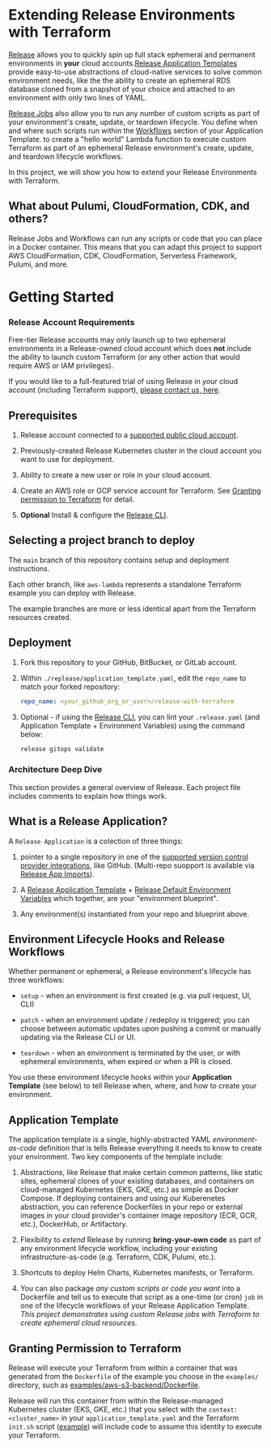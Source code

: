 # Extending Release Environments with Terraform

[Release](https://releasehub.com/) allows you to quickly spin up full stack ephemeral and permanent environments in **your** cloud accounts.[Release Application Templates](https://docs.releasehub.com/reference-guide/application-settings/application-template) provide easy-to-use abstractions of cloud-native services to solve common environment needs, like the the ability to create an ephemeral RDS database cloned from a snapshot of your choice and attached to an environment with only two lines of YAML.

[Release Jobs](https://docs.releasehub.com/reference-guide/application-settings/application-template/schema-definition#jobs) also allow you to run any number of custom scripts as part of your environment's create, update, or teardown lifecycle. You define when and where such scripts run within the [Workflows](https://docs.releasehub.com/reference-guide/application-settings/application-template/schema-definition#jobs) section of your Application Template. to create a "hello world" Lambda function to execute custom Terraform as part of an ephemeral Release environment's create, update, and teardown lifecycle workflows.

In this project, we will show you how to extend your Release Environments with Terraform.


## What about Pulumi, CloudFormation, CDK, and others?

Release Jobs and Workflows can run any scripts or code that you can place in a Docker container. This means that you can adapt this project to support AWS CloudFormation, CDK, CloudFormation, Serverless Framework, Pulumi, and more. 


# Getting Started


### Release Account Requirements

Free-tier Release accounts may only launch up to two ephemeral environments in a Release-owned cloud account which does **not** include the ability to launch custom Terraform (or any other action that would require AWS or IAM privileges).

If you would like to a full-featured trial of using Release in _your_ cloud account (including Terraform support), [please contact us, here](https://releasehub.com). 


## Prerequisites

1. Release account connected to a [supported public cloud account](https://docs.releasehub.com/integrations/integrations-overview).

1. Previously-created Release Kubernetes cluster in the cloud account you want to use for deployment. 

1. Ability to create a new user or role in your cloud account.

1. Create an AWS role or GCP service account for Terraform. See [Granting permission to Terraform](#granting_permission_to_terraform) for detail.

1. **Optional** Install & configure the [Release CLI](https://cli.releasehub.com/).


## Selecting a project branch to deploy

The `main` branch of this repository contains setup and deployment instructions. 

Each other branch, like `aws-lambda` represents a standalone Terraform example you can deploy with Release.

The example branches are more or less identical apart from the Terraform resources created. 


## Deployment

1. Fork this repository to your GitHub, BitBucket, or GitLab account.

1. Within `./replease/application_template.yaml`, edit the `repo_name` to match your forked repository:

    ```yaml
    repo_name: <your_github_org_or_user>/release-with-terraform
    ```


1. Optional - if using the [Release CLI](https://cli.releasehub.com/), you can lint your `.release.yaml` (and Application Template + Environment Variables) using the command below:

    ```sh
    release gitops validate
    ```

### Architecture Deep Dive

This section provides a general overview of Release. Each project file includes comments to explain how things work.

## What is a Release Application? 

A `Release Application` is a colection of three things: 

1. pointer to a single repository in one of the [supported version control provider integrations](https://docs.releasehub.com/integrations/source-control-integrations), like GitHub. (Multi-repo suopport is available via [Release App Imports](https://docs.releasehub.com/examples/app-imports-connecting-two-apps-together)).

2. A [Release Application Template](https://docs.releasehub.com/reference-guide/application-settings/application-template) + [Release Default Environment Variables](https://docs.releasehub.com/reference-guide/application-settings/default-environment-variables) which together, are your "environment blueprint".

3. Any environment(s) instantiated from your repo and blueprint above. 

## Environment Lifecycle Hooks and Release Workflows

Whether permanent or ephemeral, a Release environment's lifecycle has three workflows:

* `setup` - when an environment is first created (e.g. via pull request, UI, CLI)

* `patch` - when an environment update / redeploy is triggered; you can choose between automatic updates upon pushing a commit or manually updating via the Release CLI or UI.

* `teardown` - when an environment is terminated by the user, or with ephemeral environments, when expired or when a PR is closed.

You use these environment lifecycle hooks within your **Application Template** (see below) to tell Release when, where, and how to create your environment.

## Application Template

The application template is a single, highly-abstracted YAML _environment-as-code_ definition that is tells Release everything it needs to know to create your environment. Two key components of the template include: 

1. Abstractions, like Release that make certain common patterns, like static sites, ephemeral clones of your existing databases, and containers on cloud-managed Kubernetes (EKS, GKE, etc.) as simple as Docker Compose. If deploying containers and using our Kuberenetes abstraction, you can reference Dockerfiles in your repo or external images in your cloud provider's container image repository (ECR, GCR, etc.), DockerHub, or Artifactory.

2. Flexibility to _extend_ Release by running **bring-your-own code** as part of any environment lifecycle workflow, including your existing infrastructure-as-code (e.g. Terraform, CDK, Pulumi, etc.).

3. Shortcuts to deploy Helm Charts, Kubernetes manifests, or Terraform. 

4. You can also package _any custom scripts or code you want_ into a Dockerfile and tell us to execute that script as a one-time (or cron) `job` in one of the lifecycle workflows of your Release Application Template. _This project demonstrates using custom Release jobs with Terraform to create ephemeral cloud resources._

## Granting Permission to Terraform

Release will execute your Terraform from within a container that was generated from the `Dockerfile` of the example you choose in the `examples/` directory, such as [examples/aws-s3-backend/Dockerfile](examples/aws-s3-backend/Dockerfile). 

Release will run this container from within the Release-managed Kubernetes cluster (EKS, GKE, etc.) that you select with the `context: <cluster_name>` in your `application_template.yaml` and the Terraform `init.sh` script ([example](examples/aws-s3-backend/bin/init.sh)) will include code to assume this identity to execute your Terraform.